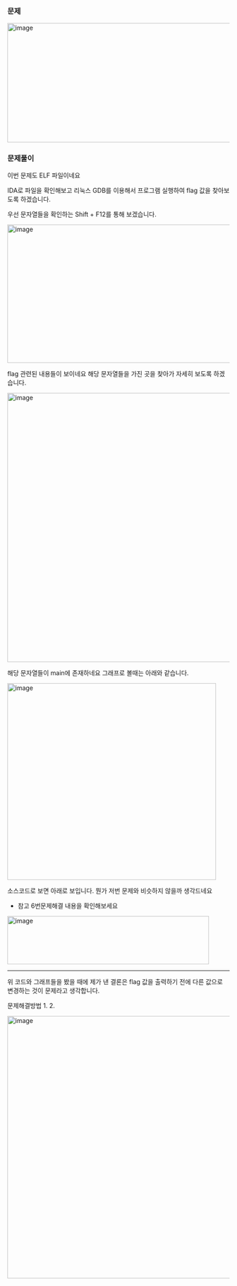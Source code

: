 ### 문제

<img width="828" height="270" alt="image" src="https://github.com/user-attachments/assets/e850bce3-899a-4227-814e-5b1b64711c67" />



### 문제풀이

이번 문제도 ELF 파일이네요

IDA로 파일을 확인해보고 리눅스 GDB를 이용해서 프로그램 실행하여 flag 값을 찾아보도록 하겠습니다. 

우선 문자열들을 확인하는 Shift + F12를 통해 보겠습니다.

<img width="591" height="313" alt="image" src="https://github.com/user-attachments/assets/097f44f0-48be-465c-aec2-ef849d547dde" />

flag 관련된 내용들이 보이네요 해당 문자열들을 가진 곳을 찾아가 자세히 보도록 하겠습니다.

<img width="1045" height="609" alt="image" src="https://github.com/user-attachments/assets/ac637612-f454-4bff-a245-3666ccbd73b3" />

해당 문자열들이 main에 존재하네요 
그래프로 볼때는 아래와 같습니다.

<img width="473" height="445" alt="image" src="https://github.com/user-attachments/assets/5a984688-bdd5-40b5-8f91-d3d9fdbed5ab" />

소스코드로 보면 아래로 보입니다. 뭔가 저번 문제와 비슷하지 않을까 생각드네요
* 참고 6번문제해결 내용을 확인해보세요

<img width="457" height="109" alt="image" src="https://github.com/user-attachments/assets/2c95a683-aeab-4235-bc56-063bfce46e41" />

-----------------------------------
위 코드와 그래프들을 봤을 때에 제가 낸 결론은 flag 값을 출력하기 전에 다른 값으로 변경하는 것이 문제라고 생각합니다.

문제해결방법
1. 
2. 

<img width="1039" height="594" alt="image" src="https://github.com/user-attachments/assets/b38ba681-787c-4ab9-b4b9-dcd126acc56c" />
